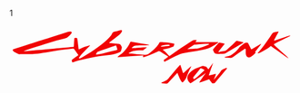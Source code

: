 1[](https://github.com/weAreThePlayMakers/cyberpunkNow/blob/master/cuberpunk-now-logo.svg)

<svg xmlns="http://www.w3.org/2000/svg" width="1399" height="301" viewBox="0 0 1399.3 300.7" enable-background="new 0 0 1399.3 300.7"><g fill="#f10304"><path d="m68.9 125c1.1 1.1 2.1 1.4 3.2 1.3 5.2-.5 10.4-1 15.6-1.5 10-.9 20-1.9 30-2.8 7.6-.7 15.2-1.3 22.8-2 9.2-.8 18.3-1.7 27.5-2.5 6.8-.6 13.5-1.2 20.3-1.8 10.2-.9 20.5-1.9 30.7-2.8 6.8-.6 13.6-1.2 20.4-1.8 10.2-.9 20.3-1.9 30.5-2.8 6-.5 12-1 18-1.6 6.8-.6 13.7-1.2 20.5-1.8 1-.1 1.9-.1 2.8-.3 2-.5 3-1.9 3.1-4.4.3-5.6.5-11.2.8-16.7.3-5.4.7-10.8 1.1-16.2.1-1.2 0-2.4.1-3.6.1-1.7.7-2.3 2.3-2.7 3.4-.7 6.7-.9 10 .1 1.7.5 2 .9 2.2 2.7.8 5 1.8 10 2.4 15 .8 6.1 1.4 12.3 2.1 18.4.8 6.4 1.6 12.8 2.5 19.5 2.3-.9 4.4-1.6 6.4-2.5 4.9-2.3 9.6-4.9 14.6-7 4.5-1.9 9.1-3.3 13.8-4.7 6.3-1.9 12.7-3.7 19-5.5.4-.1.7-.2 1.2-.3.3 1.3-.3 2.2-1.1 3-6.9 6.9-13.8 13.8-20.7 20.7-4.3 4.4-8.6 8.8-12.7 13.4-5.8 6.4-11.8 12.7-16.5 20-.7 1.1-1.4 2.3-2 3.4-.6 1.1-1 2.3 0 3.5.9 1 1.9 1.3 3.6.6 5.2-2 10.2-4.4 14.9-7.3 12.8-8.1 25.7-15.9 38.5-24 13-8.3 26-17 38.5-26.4 10-7.4 19.8-15 29-23 4.2-3.6 8.2-7.4 12.3-11.2 7.2-6.8 13.7-14.2 19.8-22 1.8-2.3 3.2-5 4.4-7.7 2.3-5.1 6-8.5 11.4-9.9 4.4-1.1 9-2 13.4-3.1 6.1-1.5 12.2-3 18.2-4.5.9-.2 1.9-.3 2.8-.3 2.1.1 3.1 1.4 2.9 3.5-.4 4.3-2.5 7.8-5.2 11-4.8 5.9-10.7 10.6-16.7 15.2-12.5 9.7-25 19.5-37 29-.7.5-1.5 1-2 1.6-.6.8-1 1.8-1.7 2.9 2.1.3 3.8.5 5.6.7 10 1.1 20 2.1 30 3.2 4.3.5 8.6.8 13 1.4 2.9.4 5.3 1.8 6.9 4.1 1.9 2.8 3.6 5.8 5.2 8.7 1.2 2.1 1.3 4.5.7 6.9-1.1 4.5-2.3 9-3.6 13.5-1.1 3.8-3.7 6-7.3 7.6-13.9 5.9-28 9.9-43 12-8.3 1.1-16.6 1.9-24.9 2.9-10.9 1.4-21.9 2.5-32.7 4.3-13.7 2.2-27.3 4.5-40.9 7.4-16.5 3.5-32.8 7.7-49 11.6-7.7 1.8-15.5 3.5-23 5.7-5 1.4-9.9 3.6-14.8 5.5-1.2.5-2.3.4-2.7-.8-.9-2.7-1.7-5.5-2.3-8.3-.5-2.4 1-4.1 2.7-5.3 3.8-2.8 7.6-5.4 11.4-8.1 5-3.5 10-6.9 15-10.3.2-.2.5-.3.7-.5 2.2-1.7 2.4-3.1.8-5.4-5.9-8.3-11.9-16.6-17.8-25-2-2.8-4.6-3.9-8.1-3.6-7.4.8-14.8 1.4-22.3 2.2-8.5.9-17 1.9-25.4 2.8-14.2 1.6-28 4.1-42 6.6-13.2 2.3-26.5 4.7-39.7 6.8-10.3 1.7-20.7 3.2-31 4.7-7.5 1-14.9 1.9-22.4 2.6-4.8.5-9.7.7-14.6.8-7.4.2-14.8.4-22 .5-9.6.1-19.3-.1-28.9-.1-4.4 0-8.9.1-13.3.4-2.8.2-5-1.1-7.3-2.3-5.4-2.9-10.7-5.8-16-8.8-3-1.7-5.5-4-7.4-6.9-1.6-2.5-1.2-4.6 1.4-5.9 2.5-1.2 5.1-2.1 7.8-3 10.3-3.4 20.6-6.6 30.9-9.9 18.8-5.9 37-11.8 56-17.7 18-5.8 35.9-11.6 53.9-17.3 13.9-4.5 27.7-8.9 41.6-13.4 15.9-5.1 31.8-10.3 47.7-15.4 8.5-2.7 17-5.6 25.5-8.2 5-1.6 10.2-2.5 15.5-2.7 1.3-.1 2.7.3 4 .6 2.4.7 3.2 2.1 2.8 4.6-.3 1.9-1.2 3.6-2.3 5.2-5.2 7-11.6 12.7-18.4 18-3.8 3-8.1 4.1-12.5 5.2-13 3.3-26 6.4-39 10-19.9 5.7-39.7 11.7-59 17.8-15.4 4.8-30.7 9.9-46 14.9-11.9 3.9-23.9 7.6-35.7 11.7-6.8 2.2-13.2 5.1-20 7.8m354 17.2c2-.3 4.3-.7 6.5-1 8.7-1.1 17.3-2.4 25.8-4.6 17.4-4.4 34.8-8.7 52-13 4.9-1.2 9.9-2.4 14.8-3.6 2.6-.7 3.4-1.9 2.7-4.2-1.6-5.4-3.2-10.8-4.9-16-.7-2.2-1.4-2.6-3.7-1.8-6.1 2.1-12 4.2-18.2 6.3-15.2 5.4-30.4 10.7-45.5 16-8 2.8-16 5.6-24 8.5-1 .4-2.2 1.1-2.7 2-1.8 3-3.4 6.1-5 9.1-.7 1.5 0 2.3 2 2.3"/><path d="m756 177c-.7-1.9-1.3-3.6-1.9-5.3-.5-1.7-.1-3.2 1.3-4.3 3.6-2.6 7.2-5 10.8-7.5 2.6-1.9 5.3-3.7 7.8-5.7 1.3-1 1.2-2.2-.3-3.1-1.3-.8-2.6-1.6-3.9-2.4-11.4-7.1-22.8-14.2-34-21.5-3.4-2.1-6.6-2.2-10.2-.6-14.4 6.4-28.7 12.7-43 18.9-8.3 3.6-16.9 6.5-25.7 8.8-.9.2-1.8.4-2.7.4-2.3-.1-3.3-2.1-2.2-4.1.7-1.3 1.2-2.6 1.8-3.9-.1-.1-.2-.2-.3-.3-42 3-84 6-126 8.9-.1-.1-.1-.2-.2-.3 1.6-1.6 3.2-3.3 4.8-4.9 4.2-4.1 9-7.4 13.8-10.7 6.4-4.4 11.8-9.9 16.6-16 5-6.3 10-12.7 14.6-19 5-7.1 9.2-14.7 12.6-22.7 1-2.3 2.1-2.9 4.6-2.4 15.8 2.7 31.6 5.4 47 8 12 1.9 24 3.7 35.9 5.6 1.4.2 2.8.6 4.1 1 .6.2 1.1.8 1.9 1.4-1.5.2-2.6.3-3.7.4-6 .4-12 .8-18 1-5.5.2-10.9.3-16.4.5-6.3.2-12.5.3-18.8.5-3.7.1-7.3.2-11 .5-5.5.5-10 3.2-14 6.8-1.4 1.3-2.8 2.6-4.2 3.9.9 1.2 1.9 1.8 3.2 1.7 3.1-.2 6.2-.4 9.3-.6 3.3-.2 6.7-.5 10-.7 6.3-.4 12.6-.9 19-1.3 5.5-.4 10.9-.8 16.4-1 4.7-.2 9.5-.1 14.3-.2.5 0 1.1.1 1.8.5-1.9 1.4-3.8 2.9-5.7 4.3-3.4 2.5-6.8 4.9-10 7.4-.3.2-.5.4-.7.6-1.2 1.4-2.7 1.9-4.6 1.9-5.7-.1-11.4-.2-17 0-13 .4-26 2-38.5 6.7-3.6 1.4-6.9 3.4-10.3 5.2-.6.3-1.1 1-1.5 1.5-.6.9-.2 1.7.9 1.8 3.7.3 7.5.5 11.2.8 5.9.5 11.7 1.1 17.6 1.8 6.9.7 13.7 1.6 20.6 2.3 5.3.5 10.6 1.1 16 1.4 4.5.3 8.9.6 13.4.4 6.9-.2 13.3-2.4 18.9-6.4 5.8-4.2 11.3-8.7 16.8-13.3 4-3.4 7.8-7 11.5-10.6 6.9-6.9 13.4-14.2 18.8-22.5 1-1.6 1.9-3.3 2.7-5.1 1.3-2.8 3.3-4.3 6.5-4.2 4.1.1 8.2 0 12.4.1 18.2.6 36 2.5 53.8 7.4 1.1.3 1.6.9 1.3 2-.6 2.3-1.2 4.5-1.9 6.8-.4 1.4-1 2.8-1.7 4-.5.8-1.5 1.4-2.4 1.7-9.4 4-19 7.8-29 10-4.4 1-8.9 1.6-13.4 2.6-2.1.4-4.2 1.2-6.3 1.8-1.2.4-1.4 1.2-.6 2.2.3.4.7.7 1.1.9 6.8 4.7 12.7 10.5 18.3 16.5 3.2 3.5 6.4 7 9.7 10.4 1.7 1.8 2.3 1.8 4.4.4 18.8-13 37.5-26.3 56-39 14.4-9.8 29-19 43.6-28.7 3-2 6-3.9 9-5.9 3.1-2.1 6.5-3.5 10.3-3.6 4-.1 8 .1 11.9.2.3 0 .5.2 1.1.4-1.3 1.6-2.4 3.1-3.7 4.5-1.2 1.4-2.5 2.8-3.2 4.9 3 .2 5.9.4 8.7.4 16.9 0 33.8 0 50.8-.1 17 0 34-.1 51-.1.3 0 .6 0 .9 0 .3 1.4-.2 2.6-1.6 3.5-4 2.7-8 5.4-12 8.1-9.1 5.9-18.5 11.3-28 16.2-5.8 2.9-11.9 4.6-18.3 6-9.5 2-18.9 4.3-28.4 6.2-11.9 2.4-23.8 4.7-35.7 6.8-12.4 2.1-24.8 4-37 5.7-9.9 1.3-19.4 3.7-28.6 7.5-12.7 5.3-25 11.3-37 17.7-9.3 4.8-18.5 9.7-27.8 14.6-1.6.8-3.1 1.8-4.7 2.6-1.2.6-2.3.9-3.5 1.3m111-62c.5 0 .6 0 .8 0 3.5-.1 7-.3 10.5-.4 3.9-.2 7.9-.3 11.8-.5 5.7-.3 11.5-.6 17.2-1.2 4.8-.5 9.6-.8 14.2-1.9 15-3.6 29.5-8.7 43.7-14.8 2.9-1.2 5.6-2.9 8.3-4.5.4-.2.6-.9.9-1.4-.5-.2-.9-.6-1.4-.7-2.4-.2-4.8-.5-7.2-.5-6.9.1-13.8.2-20.7.5-6.2.3-12.4.7-18.6 1.3-7.9.7-15.9 1.6-23.8 2.4-1.3.1-2.6.3-3.8 1.1-8.4 5.5-16.8 10.9-25 16.3-2.2 1.4-4.3 2.8-6.7 4.3m-84-17.3c-2.3-3.6-5.4-4.7-9-4.5-7.7.4-15.3 1.4-22.9 2.9-3.8.7-7.6 1.8-11.2 3.4-1.7.8-2.1 1.8-1.3 3.4 4.2-.3 8.3-.4 12.5-.8 6.6-.5 13.3-.9 19.9-1.7 4-.5 7.9-1.7 12-2.7"/><path d="m1363 161c-3.7-2.5-7.4-4.8-11-7.4-17.5-12.4-34.9-24.7-52-37-7-5-13.9-10-20.9-15-2-1.4-2.7-1.4-4.4 0-6.2 5.2-12.8 9.9-19.7 14-10.2 5.9-20.5 11.5-30.8 17.2-3.5 1.9-7.3 2.7-11.3 2.9-.3-1.5.5-2.4 1.3-3.3 2.4-2.6 4.8-5.1 7.1-7.7 8.3-9.4 16-19 23.3-29 9.2-13 18.2-26 27.3-39 3.4-4.9 6.6-9.9 9.8-14.9 3.5-5.6 8.4-8.8 14.9-9.7 5.6-.8 11-1.9 16.6-3 .9-.2 1.3.1 1.1.9-.1.9-.3 1.8-.7 2.6-5.7 10.4-11.4 20.8-17 31-1 1.7-2.1 3.4-2.9 5.2-.6 1.2-.8 2.5-1.1 3.7-.1.2.4.7.7.8 1.5.5 3 .2 4.5-.3 8-2.8 16-5.5 24-8.3 8.4-2.9 16.8-5.8 25-8.6 6.2-2.1 12.5-4.2 18.7-6.2 2.2-.7 4.5-1.1 6.9-1.6-.3 1.4-1 2.2-2.1 2.7-7.1 3.5-14.2 7.1-21.3 10.7-12.7 6.4-25.3 12.7-37.9 19-5.9 3-11.6 6.2-17.4 9.4-.4.2-.8.6-1.2 1-.8.7-.8 1.5-.3 2.3.5.7 1 1.3 1.6 1.9 6.3 5.9 12.5 11.9 18.8 17.8 8.3 7.7 16.8 15.4 25 23 7.2 6.6 14.5 13.2 21.8 19.9 1.7 1.5 3 3.4 3.9 5.5-.4-.1-.5 0-.5.1"/><path d="m1049 155c2.8-.8 5.5-1.7 8.4-2.3 4.2-.9 8.5-1.6 12.7-2.6 6.1-1.4 11.5-4.2 16.5-7.8 6.5-4.7 12.9-9.6 18.8-15 6.4-6 12.3-12.4 17-19.9 1.9-3.1 4.7-5 7.5-7.1 6.3-4.7 12.6-9.4 18.9-14.2 2.9-2.2 6.1-2.7 9.5-2.4 1.7.1 3.5.2 5.2.6.8.2 1.7.9 2.1 1.7 3.3 6.5 6.5 13 9.7 19.5 1.4 2.9 2.8 5.8 4.3 8.7.2.4.5.8.7 1.1.9 1.2 1.6 1.4 2.9.7 3-1.7 5.9-3.4 8.9-5.2 11-6.4 21.9-12.8 32.9-19 .9-.5 1.8-1 2.8-1.4.8-.4 1.6-.9 2.4-1.3 0 .1 0 .3-.1.4-3.3 5.7-7.7 10.7-11.8 15.8-5.4 6.8-10.8 13.7-16.2 20.6-.5.7-1.1 1.3-1.7 2-.5.7-.5 1.3.2 2 2.1 1.9 2.1 3.1.1 5.1-5.5 5.5-10.9 11-17.2 15.6-2.7 2-5.4 3.8-8.6 4.9-8.1 2.6-14.9-.5-18.3-8.3-1.7-4-2.5-8.3-2.6-12.6-.1-5.1.2-10.3.2-15.4 0-1.1-.1-2.3-.4-3.4-.8-2.5-3.2-3.1-5.3-1.6-4.3 3.2-8.7 6.4-13 9.5-14.6 10.4-29 20.8-43.7 31-3.5 2.5-7.4 4-11.8 3.8-5.5-.3-11-.6-16.5-.9-3.4-.2-6.8-.4-10.2-.8-1.3-.2-2.6-.9-3.9-1.3-.4-.2-.4-.4-.4-.6"/><path d="m1052 89c-10.9 13.4-21.5 26.4-32 39.6 1.3 1 2.7 1.3 4.3 1 5.1-1 10.2-2.1 15.3-3.1 4.3-.9 8.6-1.7 12.9-2.5 3.4-.6 6.4-2.2 8.9-4.6 6.3-5.8 12.6-11.5 18.9-17.3 5.7-5.3 11.4-10.7 17-16 2.8-2.7 5.3-5.5 8-8.3 2.5-2.7 5.6-3.4 9.1-2.6 9 2.1 17.9 4.1 26.9 6.2.5.1 1.3.6 1.3.8-.2.7-.5 1.6-1 2-1.1.8-2.5 1.4-3.7 2.1-18.6 11.2-37 22.5-55.9 33.7-8.8 5.3-17.5 10.6-26.3 15.9-2.4 1.4-5 2.2-7.7 2.3-5.5.3-10.9.4-16.4.8-7.6.5-15-.2-22.6-1.3-5.1-.8-8.4-3.8-10.4-8.4-1.2-2.6-2.4-5.2-3.6-7.8-1.2-2.4-.9-4.4.9-6.4 6.6-7.5 13-15 19.6-22.7 1.3-1.5 2.6-3 3.8-4.6 2.4-3 5.5-4.4 9.3-3.7 4.8.8 9.7 1.5 14.5 2.5 2.9.4 5.8 1.6 9 2.5"/><path d="m972 214c7.5-10 15-20 22.4-30 .1 0 .1.1.2.1-7 20-14 40-21 61 .5-.1.8-.1 1.1-.2 10.6-2.6 21-5.2 31.8-7.8 1.8-.4 2.1-.2 1.7 1.6-.7 2.9-1.5 5.7-2.5 8.5-2.3 6-4.8 12-7.2 18-.2.4-.3.8-.2 1.3.2-.2.4-.3.5-.5 8.9-10.8 18-21.4 26.8-32 3.5-4.3 6.3-9.2 9.5-13.8.4-.6.9-1.4 1.6-1.8 6.5-3.9 13.2-7.3 20.5-9.5 1.1-.3 2.2-.4 3.3-.5 1.6 0 2.1.7 1.5 2.1-.4 1.1-1 2.1-1.7 3-14.2 16.9-28.4 33.7-42.6 51-4.6 5.4-9.2 10.8-13.7 16.3-1.6 1.9-3.6 2.9-6 3-1.6.1-3.3 0-4.9 0-1.7.1-3-.5-4-1.8-2.7-3.3-5.5-6.7-8.1-10-2-2.6-3.8-5.4-5.7-8.2-2.5 1-4.9 2-7.3 2.9-10.2 3.7-20.5 7.5-30.8 11-2.4.8-4.9 1.1-7.3 1.7-.3.1-.7.1-1.1 0-1.1-.1-1.4-.5-.9-1.5.8-1.6 1.7-3.3 2.7-4.8 6.7-9.7 13.4-19.4 20-29 2.2-3.1 4.5-6.2 6.8-9.3.2-.3.4-.6.7-1-.2 0-.3 0-.4.1-7 6-14.8 10.9-22.5 16-11.4 7.6-22.8 15.3-34 22.8-4.9 3.2-9.8 6.3-14.8 9.3-3 1.8-2.4 1.6-4.9-.5-5.7-5-10-11-11.8-18.5-1.8-7.4-.4-14.4 3.2-21 3.7-6.9 9.1-12.4 15-17.4 5.4-4.6 11.2-8.6 17.4-12 2.5-1.4 5.4-2.1 8.1-3.1 8.5-3.3 17-6.5 25.6-9.8 3.4-1.4 6.9-1.7 10.4-.8 2.9.8 5.7 1.6 8.5 2.5 2.3.7 4.3 1.9 5.9 3.8 2.3 2.7 4.5 5.4 6.8 8.1.6.5.9 1.3 1.4 2.1m-37.8-5.6c-.1-.1-.1-.1-.2-.2-.6.4-1.3.7-1.7 1.2-9.5 11.8-19 23.7-28.5 35.6-2.2 2.7-4.2 5.7-6.2 8.5-.3.4-.6 1.2-.4 1.6.8 1.8 1.6 3.6 2.6 5.4.8 1.5.9 1.5 2.4.7 5.8-3.2 11.3-7 16.2-11.5 11-10.2 21.9-20.5 32.9-30.8 1.9-1.8 1.9-1.9-.3-3.3-4.6-3-9.5-5.3-14.7-6.8-.8-.2-1.5-.2-2.1-.4"/><path d="m888 200c-1.1 2.4-2.1 4.8-3.2 7.2-2.5 4.9-5.3 9.6-7.6 14.5-2.7 6-5.1 12-7.5 18.3-1.7 4.4-3.1 8.9-4.9 13.3-.9 2.2-1.9 4.5-3.2 6.5-3.8 6.1-8.1 11.9-13 17.2-2.2 2.3-3.9 2.5-6.2.3-1.7-1.7-3.2-3.6-4.5-5.6-4.5-7.2-7.7-15-10.9-22.8-1.9-4.6-3.8-9.3-5.7-14-.3-.8-.8-1.5-1.3-2.5-1.2 1.3-2.3 2.4-3.3 3.5-13.9 15-27.8 30-41.6 45-3 3.2-6.5 4.6-10.9 4.1-6.1-.7-12.2-1.1-18.3-1.6-1.9-.2-3.4-.9-4.9-2.4.8-.4 1.5-.8 2.2-1.2 6.6-3 13.3-6.1 19.9-9.1 4.5-2 8.1-5 11.2-8.7 11.4-13.8 22.7-27.6 34-41 7-8.2 14.2-16.3 21.4-24.3.9-1 2-1.8 3.1-2.7.8-.7 1.6-.4 2.1.4.4.6.7 1.4.9 2.1 3.6 11.2 7.2 22.4 10.9 33.6.2.8.6 1.5.9 2.2.6 1.2 1.3 1.4 2.4.5 1.3-1.1 2.6-2.3 3.8-3.4 10-8.9 20-17.9 30-26.8 1.1-.9 2.3-1.7 3.4-2.6 0-.1.1 0 .3.1"/></g></svg>
